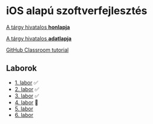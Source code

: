# iOS alapú szoftverfejlesztés

[A tárgy hivatalos **honlapja**](https://www.aut.bme.hu/Course/ios)

[A tárgy hivatalos **adatlapja**](http://www.vik.bme.hu/kepzes/targyak/VIAUAV15)

[GitHub Classroom tutorial](github_classroom/github_classroom.md)

## Laborok

* [1. labor](labor_01/labor_01.md) :white_check_mark:
* [2. labor](labor_02/labor_02.md) :white_check_mark:
* [3. labor](labor_03/labor_03.md) :white_check_mark:
* [4. labor](labor_04/labor_04.md) :large_blue_circle:
* [5. labor](labor_05/labor_05.md)
* [6. labor](labor_06/labor_06.md)

